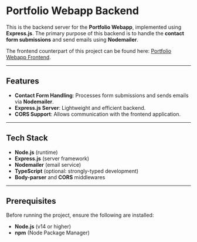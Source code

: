# Portfolio Webapp Backend

This is the backend server for the **Portfolio Webapp**, implemented using **Express.js**. The primary purpose of this backend is to handle the **contact form submissions** and send emails using **Nodemailer**.

The frontend counterpart of this project can be found here: [Portfolio Webapp Frontend](https://github.com/Rondidon/portfolio-webapp).

---

## Features

- **Contact Form Handling**: Processes form submissions and sends emails via **Nodemailer**.
- **Express.js Server**: Lightweight and efficient backend.
- **CORS Support**: Allows communication with the frontend application.

---

## Tech Stack

- **Node.js** (runtime)
- **Express.js** (server framework)
- **Nodemailer** (email service)
- **TypeScript** (optional: strongly-typed development)
- **Body-parser** and **CORS** middlewares

---

## Prerequisites

Before running the project, ensure the following are installed:

- **Node.js** (v14 or higher)
- **npm** (Node Package Manager)
